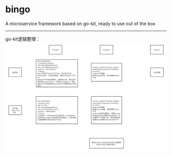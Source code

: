 # bingo
A microservice framework based on go-kit, ready to use out of the box

---

go-kit逻辑整理：
![kit流程](images/kit流程.png)


